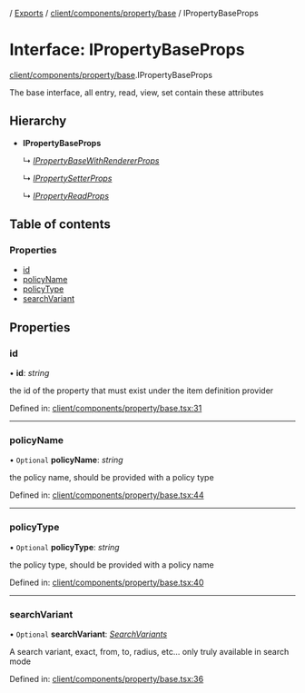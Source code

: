 [](../README.md) / [Exports](../modules.md) / [client/components/property/base](../modules/client_components_property_base.md) / IPropertyBaseProps

# Interface: IPropertyBaseProps

[client/components/property/base](../modules/client_components_property_base.md).IPropertyBaseProps

The base interface, all entry, read, view, set contain these attributes

## Hierarchy

* **IPropertyBaseProps**

  ↳ [*IPropertyBaseWithRendererProps*](client_components_property_base.ipropertybasewithrendererprops.md)

  ↳ [*IPropertySetterProps*](client_components_property_base.ipropertysetterprops.md)

  ↳ [*IPropertyReadProps*](client_components_property_base.ipropertyreadprops.md)

## Table of contents

### Properties

- [id](client_components_property_base.ipropertybaseprops.md#id)
- [policyName](client_components_property_base.ipropertybaseprops.md#policyname)
- [policyType](client_components_property_base.ipropertybaseprops.md#policytype)
- [searchVariant](client_components_property_base.ipropertybaseprops.md#searchvariant)

## Properties

### id

• **id**: *string*

the id of the property that must exist under the item definition
provider

Defined in: [client/components/property/base.tsx:31](https://github.com/onzag/itemize/blob/55e63f2c/client/components/property/base.tsx#L31)

___

### policyName

• `Optional` **policyName**: *string*

the policy name, should be provided with a policy type

Defined in: [client/components/property/base.tsx:44](https://github.com/onzag/itemize/blob/55e63f2c/client/components/property/base.tsx#L44)

___

### policyType

• `Optional` **policyType**: *string*

the policy type, should be provided with a policy name

Defined in: [client/components/property/base.tsx:40](https://github.com/onzag/itemize/blob/55e63f2c/client/components/property/base.tsx#L40)

___

### searchVariant

• `Optional` **searchVariant**: [*SearchVariants*](../modules/constants.md#searchvariants)

A search variant, exact, from, to, radius, etc...
only truly available in search mode

Defined in: [client/components/property/base.tsx:36](https://github.com/onzag/itemize/blob/55e63f2c/client/components/property/base.tsx#L36)
